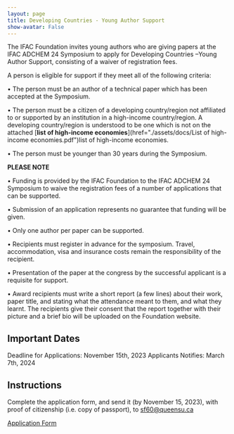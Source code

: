 ```yaml
---
layout: page
title: Developing Countries - Young Author Support
show-avatar: False
---
```


The IFAC Foundation invites young authors who are giving papers at the IFAC ADCHEM 24 Symposium to apply for Developing Countries –Young Author Support, consisting of a waiver of registration fees.

A person is eligible for support if they meet all of the following criteria:

• The person must be an author of a technical paper which has been accepted at the Symposium.

• The person must be a citizen of a developing country/region not affiliated to or supported by an institution in a high-income country/region. A developing country/region is understood to be one which is not on the attached [**list of high-income economies**](href="./assets/docs/List of high-income economies.pdf")list of high-income economies. 

• The person must be younger than 30 years during the Symposium.

**PLEASE NOTE**

• Funding is provided by the IFAC Foundation to the IFAC ADCHEM 24 Symposium to waive the registration fees of a number of applications that can be supported.

• Submission of an application represents no guarantee that funding will be given.

• Only one author per paper can be supported.

• Recipients must register in advance for the symposium. Travel, accommodation, visa and insurance costs remain the responsibility of the recipient.

• Presentation of the paper at the congress by the successful applicant is a requisite for support.

• Award recipients must write a short report (a few lines) about their work, paper title, and stating what the attendance meant to them, and what they learnt. The recipients give their consent that the report together with their picture and a brief bio will be uploaded on the Foundation website.

## Important Dates

Deadline for Applications: November 15th, 2023
Applicants Notifies: March 7th, 2024

## Instructions 
Complete the application form, and send it (by November 15, 2023), with proof of citizenship (i.e. copy of passport), to <sf60@queensu.ca>

<div class="text-center">
  <a class="btn btn-warning btn-lg" href="./assets/docs/DC-YAS ADCHEM 24 Application Form.pdf" role="button">Application Form</a>
</div>
